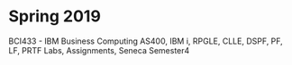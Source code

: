# Spring 2019  
BCI433 - IBM Business Computing
AS400, IBM i, RPGLE, CLLE, DSPF, PF, LF, PRTF
Labs, Assignments, Seneca Semester4
